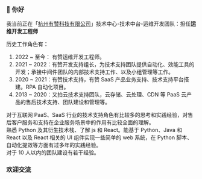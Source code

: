 ### 👋 你好
我当前正在「[杭州有赞科技有限公司](https://www.youzan.com/)」技术中心-技术中台-运维开发团队：担任**运维开发工程师**

历史工作角色有：

1. 2022 ~ 至今： 有赞运维开发工程师。
1. 2021 ~ 2022：有赞开发支持组长，为技术支持团队提供自动化、效能工具的开发；承接中间件团队的内部技术支持工作、以及小组管理等工作。
2. 2020 ~ 2021：有赞技术支持，有赞 SaaS 产品业务支持、技术支持平台搭建。RPA 自动化项目。
3. 2013 ~ 2020：又拍云技术支持团队，云存储、云处理、CDN 等 PaaS 云产品的售后技术支持、团队建设和管理等。
    
对于互联网 PaaS、SaaS 行业的技术支持角色有比较多的思考和实践经验，对售后客户服务和支持在企业服务场景中的作用有比较全面的理解。   
熟悉 Python 及其衍生技术栈、了解 js 和 React。能基于 Python、Java 和 React 以及 React 相关的 UI 组件实现一些简单的 web 系统，在 Python 脚本、自动化提效等方面有过多年的实践经验。    
对于 10 人以内的团队建设有若干经验。

### 欢迎交流
